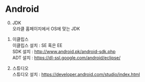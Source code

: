 # Android  
  
0. JDK   
  오라클 홈페이지에서 OS에 맞는 JDK
   
1. 이클립스  
  이클립스 설치 : SE 혹은 EE  
  SDK 설치 : http://www.android.pk/android-sdk.php  
  ADT 설치 : https://dl-ssl.google.com/android/eclipse/  
   
2. 스튜디오  
   스튜디오 설치 : https://developer.android.com/studio/index.html  
   
